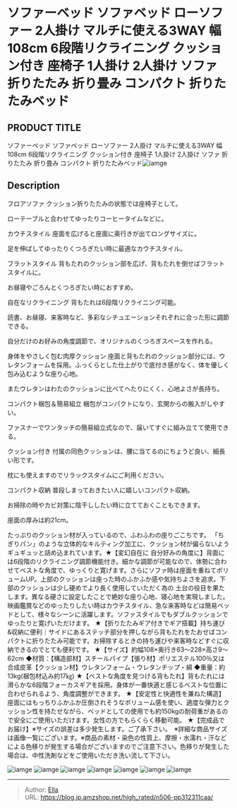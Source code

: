 # ソファーベッド ソファベッド ローソファー 2人掛け マルチに使える3WAY 幅108cm 6段階リクライニング クッション付き 座椅子 1人掛け 2人掛け ソファ 折りたたみ 折り畳み コンパクト 折りたたみベッド


## PRODUCT TITLE 

ソファーベッド ソファベッド ローソファー 2人掛け マルチに使える3WAY 幅108cm 6段階リクライニング クッション付き 座椅子 1人掛け 2人掛け ソファ 折りたたみ 折り畳み コンパクト 折りたたみベッド![iamge](https://b2bfiles1.gigab2b.cn/image/wkseller/7404/20231106_9f4d9b79095e2deae3318f9672372aa8.jpg)

## Description

フロアソファ
クッション折りたたみの状態では座椅子として。

ローテーブルと合わせてゆったりコーヒータイムなどに。

カウチスタイル
座面を広げると座面に奥行きが出てロングサイズに。

足を伸ばしてゆったりくつろぎたい時に最適なカウチスタイル。

フラットスタイル
背もたれのクッション部を広げ、背もたれを倒せばフラットスタイルに。

お昼寝やごろんとくつろぎたい時におすすめ。

自在なリクライニング
背もたれは6段階リクライニング可能。

読書、お昼寝、来客時など、多彩なシチュエーションそれぞれに合った形に調節できる。

自分だけのお好みの角度調節で、オリジナルのくつろぎスペースを作れる。

身体をやさしく包む肉厚クッション
座面と背もたれのクッション部分には、ウレタンフォームを採用。ふっくらとした仕上がりで底付き感がなく、体を優しく包み込むような座り心地。

またウレタンはわたのクッションに比べてへたりにくく、心地よさが長持ち。

コンパクト梱包＆簡易組立
梱包がコンパクトになり、玄関からの搬入がしやすい。

ファスナーでワンタッチの簡易組立式なので、届いてすぐに組み立てて使用できる。

クッション付き
付属の同色クッションは、腰に当てるのにちょうど良い、細長い形です。

枕にも使えますのでリラックスタイムにご利用ください。

コンパクト収納
普段しまっておきたい人に嬉しいコンパクト収納。

お掃除の時やカビ対策に陰干ししたい時に立てておくこともできます。

座面の厚みは約21cm。

たっぷりのクッション材が入っているので、ふわふわの座りごこちです。
「ちぎりパン」のような立体的なキルティング加工に、クッション材が偏らないようギュギュッと詰め込まれています。★【変幻自在に 自分好みの角度に】背面には6段階のリクライニング調節機能付き。細かな調節が可能なので、体勢に合わせてベストな角度で、ゆっくりと寛げます。さらにソファ時は座面を重ねてボリュームUP。上部のクッションは座った時のふかふか感や気持ちよさを追求。下部のクッションは少し硬めでより長く使用していただく為の 土台の役目を果たします。異なる硬さに設定したことで絶妙な座り心地、寝心地を実現しました。映画鑑賞などのゆったりしたい時はカウチスタイル、急な来客時などは簡易ベッドとして、様々なシーンに活躍します。ソファスタイルでもダブルクッションでゆったりと寛げいただけます。
★【折りたたみギア付きでギア搭載】持ち運び &amp;収納に便利｜サイドにあるステッチ部分を押しながら背もたれをたおせばコンパクトに折りたたみ可能です。お掃除するときの持ち運びや来客時などすぐに収納できるのでとても便利です。
★【サイズ】約幅108×奥行き63～228×高さ9～62cm ◆材質：【構造部材】スチールパイプ【張り材】ポリエステル100％又は合成皮革【クッション材】ウレタンフォーム・ウレタンチップ・綿 ◆重量：約13kg(梱包材込み約17㎏)
★【ベストな角度を見つける背もたれ】背もたれには滑らかな6段階フォーカスギアを採用。身体が一番快適と感じるベストな位置に合わせられるよう、角度調整ができます。
★【安定性と快適性を兼ねた構造】座面にはもっちりふかふか圧倒されそうなボリューム感を使い、適度な弾力とクッション性を持たせながら、ベッドとしての使用でも約150kgの耐荷重があるので安全にご使用いただけます。女性の方でもらくらく移動可能。
★【完成品でお届け】※サイズの誤差は多少発生します。ご了承下さい。　※詳細な商品サイズは画像一覧にございます。※商品の素材・染色の性質上、摩擦・水濡れ・汗などによる色移りが発生する場合がございますのでご注意下さい。色移りが発生した場合は、中性洗剤などをご使用いただき洗い流して下さい。




![iamge](https://b2bfiles1.gigab2b.cn/image/wkseller/7404/20231106_724d47419ddef786c4d581ee49f76b61.jpg)
![iamge](https://b2bfiles1.gigab2b.cn/image/wkseller/7404/20231106_c8a6fd9a388d6971a61fa65ce76b401d.jpg)
![iamge](https://b2bfiles1.gigab2b.cn/image/wkseller/7404/20231106_854225c86c00c0e691f18be213ba42a4.jpg)
![iamge](https://b2bfiles1.gigab2b.cn/image/wkseller/7404/20231106_98250c28811d84701612fd90f45bed28.jpg)
![iamge](https://b2bfiles1.gigab2b.cn/image/wkseller/7404/20231106_9b057738bef7d152c855fe76e19699db.jpg)
![iamge](https://b2bfiles1.gigab2b.cn/image/wkseller/7404/20231106_c1982f2243dec322a238a8d75610d8c5.jpg)
![iamge](https://b2bfiles1.gigab2b.cn/image/wkseller/7404/20231106_d0a98fe0172711b0737c1cce66871ab3.jpg)


---

> Author: [Ella](https://blog.jp.amzshop.net/)  
> URL: https://blog.jp.amzshop.net/high_rated/n506-pp312311caa/  

